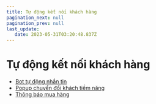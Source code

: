 ```yaml
---
title: Tự động kết nối khách hàng
pagination_next: null
pagination_prev: null
last_update:
   date: 2023-05-31T03:20:48.837Z
---
```

# Tự động kết nối khách hàng
* [Bot tự động nhắn tin](/50-tu-dong-ket-noi-khach-hang/1.-bot-tu-dong-nhan-tin.md)
* [Popup chuyển đổi khách tiềm năng](/50-tu-dong-ket-noi-khach-hang/3.-popup-chuyen-doi-khach-tiem-nang.md)
* [Thông báo mua hàng](/50-tu-dong-ket-noi-khach-hang/4.-thong-bao-mua-hang.md)